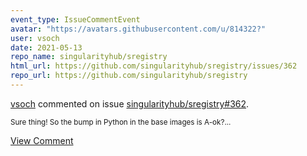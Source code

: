 ```yaml
---
event_type: IssueCommentEvent
avatar: "https://avatars.githubusercontent.com/u/814322?"
user: vsoch
date: 2021-05-13
repo_name: singularityhub/sregistry
html_url: https://github.com/singularityhub/sregistry/issues/362
repo_url: https://github.com/singularityhub/sregistry
---
```


<a href='https://github.com/vsoch' target='_blank'>vsoch</a> commented on issue <a href='https://github.com/singularityhub/sregistry/issues/362' target='_blank'>singularityhub/sregistry#362</a>.

<small>Sure thing! So the bump in Python in the base images is A-ok?...</small>

<a href='https://github.com/singularityhub/sregistry/issues/362' target='_blank'>View Comment</a>